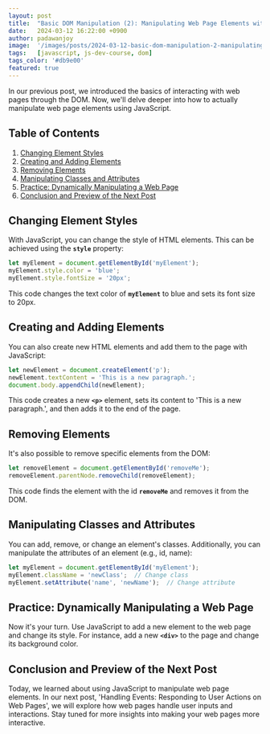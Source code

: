 ```yaml
---
layout: post
title:  "Basic DOM Manipulation (2): Manipulating Web Page Elements with JavaScript"
date:   2024-03-12 16:22:00 +0900
author: padawanjoy
image:  '/images/posts/2024-03-12-basic-dom-manipulation-2-manipulating-web-page-elements-with-javascript/01.webp'
tags:   [javascript, js-dev-course, dom]
tags_color: '#db9e00'
featured: true
---
```

In our previous post, we introduced the basics of interacting with web pages through the DOM. Now, we'll delve deeper into how to actually manipulate web page elements using JavaScript.

## Table of Contents
1. [Changing Element Styles](#changing-element-styles)
2. [Creating and Adding Elements](#creating-and-adding-elements)
3. [Removing Elements](#removing-elements)
4. [Manipulating Classes and Attributes](#manipulating-classes-and-attributes)
5. [Practice: Dynamically Manipulating a Web Page](#practice-dynamically-manipulating-a-web-page)
6. [Conclusion and Preview of the Next Post](#conclusion-and-preview-of-the-next-post)

## Changing Element Styles
With JavaScript, you can change the style of HTML elements. This can be achieved using the **`style`** property:

```javascript
let myElement = document.getElementById('myElement');
myElement.style.color = 'blue';
myElement.style.fontSize = '20px';
```

This code changes the text color of **`myElement`** to blue and sets its font size to 20px.

## Creating and Adding Elements
You can also create new HTML elements and add them to the page with JavaScript:

```javascript
let newElement = document.createElement('p');
newElement.textContent = 'This is a new paragraph.';
document.body.appendChild(newElement);
```

This code creates a new **`<p>`** element, sets its content to 'This is a new paragraph.', and then adds it to the end of the page.

## Removing Elements
It's also possible to remove specific elements from the DOM:

```javascript
let removeElement = document.getElementById('removeMe');
removeElement.parentNode.removeChild(removeElement);
```

This code finds the element with the id **`removeMe`** and removes it from the DOM.

## Manipulating Classes and Attributes
You can add, remove, or change an element's classes. Additionally, you can manipulate the attributes of an element (e.g., id, name):

```javascript
let myElement = document.getElementById('myElement');
myElement.className = 'newClass';  // Change class
myElement.setAttribute('name', 'newName');  // Change attribute
```

## Practice: Dynamically Manipulating a Web Page
Now it's your turn. Use JavaScript to add a new element to the web page and change its style. For instance, add a new **`<div>`** to the page and change its background color.

## Conclusion and Preview of the Next Post
Today, we learned about using JavaScript to manipulate web page elements. In our next post, 'Handling Events: Responding to User Actions on Web Pages', we will explore how web pages handle user inputs and interactions. Stay tuned for more insights into making your web pages more interactive.